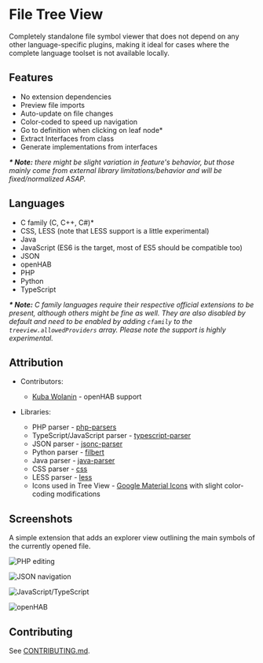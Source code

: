 # File Tree View

Completely standalone file symbol viewer that does not depend on any other
language-specific plugins, making it ideal for cases where the complete
language toolset is not available locally.

## Features

- No extension dependencies
- Preview file imports
- Auto-update on file changes
- Color-coded to speed up navigation
- Go to definition when clicking on leaf node*
- Extract Interfaces from class
- Generate implementations from interfaces

***\* Note:** there might be slight variation in feature's behavior,
but those mainly come from external library limitations/behavior
and will be fixed/normalized ASAP.*

## Languages

- C family (C, C++, C#)*
- CSS, LESS (note that LESS support is a little experimental)
- Java
- JavaScript (ES6 is the target, most of ES5 should be compatible too)
- JSON
- openHAB
- PHP
- Python
- TypeScript

***\* Note:** C family languages require their respective official extensions
to be present, although others might be fine as well. They are also disabled
by default and need to be enabled by adding
`cfamily` to the `treeview.allowedProviders` array.
Please note the support is highly experimental.*

## Attribution

- Contributors:
  - [Kuba Wolanin](https://github.com/kubawolanin) - openHAB support

- Libraries:
  - PHP parser - [php-parsers](https://github.com/glayzzle/php-parser)
  - TypeScript/JavaScript parser -
    [typescript-parser](https://github.com/TypeScript-Heroes/node-typescript-parser)
  - JSON parser - [jsonc-parser](https://www.npmjs.com/package/jsonc-parser)
  - Python parser - [filbert](https://www.npmjs.com/package/filbert)
  - Java parser - [java-parser](https://github.com/mazko/jsjavaparser)
  - CSS parser - [css](https://github.com/reworkcss/css)
  - LESS parser - [less](https://github.com/less/less.js)
  - Icons used in Tree View -
    [Google Material Icons](https://material.io/icons/) with slight
    color-coding modifications

## Screenshots

A simple extension that adds an explorer view outlining the main symbols
of the currently opened file.

![PHP editing](https://github.com/DaGhostman/vscode-tree-view/blob/master/images/php.treeview.gif?raw=true)

![JSON navigation](https://github.com/DaGhostman/vscode-tree-view/blob/master/images/json.treeview.gif?raw=true)

![JavaScript/TypeScript](https://github.com/DaGhostman/vscode-tree-view/blob/master/images/js_ts.treeview.gif?raw=true)

![openHAB](https://github.com/DaGhostman/vscode-tree-view/blob/master/images/openhab.treeview.gif?raw=true)

## Contributing

See [CONTRIBUTING.md](https://github.com/DaGhostman/vscode-tree-view/blob/develop/CONTRIBUTING.md).
